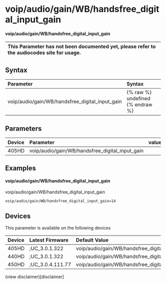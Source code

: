 ﻿---
description: voip/audio/gain/WB/handsfree_digital_input_gain
search:
    keywords: ['voip','audio','gain','WB','handsfree_digital_input_gain']
---

# voip/audio/gain/WB/handsfree_digital_input_gain

#### voip/audio/gain/WB/handsfree_digital_input_gain


| This Parameter has not been documented yet, please refer to the audiocodes site for usage.  |
| :--- |

## Syntax
| Parameter | Syntax |
| :--- | :--- |
|voip/audio/gain/WB/handsfree_digital_input_gain | {% raw %} undefined {% endraw %} |

## Parameters
|Device|Parameter|value|Description|
|:---|:---|:---|:---|
| 405HD | voip/audio/gain/WB/handsfree_digital_input_gain |  |  |

## Examples
#### voip/audio/gain/WB/handsfree_digital_input_gain

voip/audio/gain/WB/handsfree_digital_input_gain

```
voip/audio/gain/WB/handsfree_digital_input_gain=14
```

## Devices
This parameter is available on the following devices

| Device | Latest Firmware | Default Value |
|:---|:---|:---|
| 405HD | ;UC_3.0.1.322 | voip/audio/gain/WB/handsfree_digital_input_gain=14 
| 440HD | ;UC_3.0.1.322 | voip/audio/gain/WB/handsfree_digital_input_gain=5 
| 450HD | ;UC_3.0.4.111.77 | voip/audio/gain/WB/handsfree_digital_input_gain=5 

(view disclaimer)[disclaimer]
